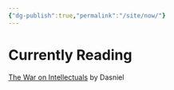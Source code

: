 ```yaml
---
{"dg-publish":true,"permalink":"/site/now/"}
---
```



# Currently Reading
[The War on Intellectuals](https://dasniel.com/f/the-war-on-intellectuals) by Dasniel